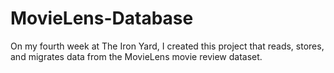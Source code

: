 # MovieLens-Database
On my fourth week at The Iron Yard, I created this project that reads, stores, and migrates data from the MovieLens movie review dataset.

